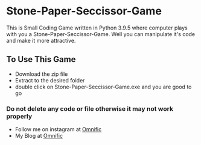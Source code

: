 # Stone-Paper-Seccissor-Game
This is Small Coding Game written in Python 3.9.5 where computer plays with you a Stone-Paper-Seccissor-Game. Well you can manipulate it's code and make it more attractive.

## To Use This Game
* Download the zip file 
* Extract to the desired folder
* double click on Stone-Paper-Seccissor-Game.exe and you are good to go

### Do not delete any code or file otherwise it may not work properly
* Follow me on instagram at [Omnific](https://www.instagram.com/omni_fic/)
* My Blog at [Omnific](http://0mnific.blogspot.com/)
